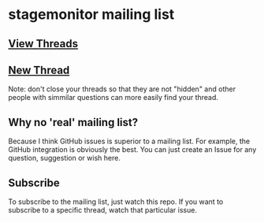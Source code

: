 # stagemonitor mailing list

## [View Threads](https://github.com/stagemonitor/stagemonitor-mailinglist/issues)

## [New Thread](https://github.com/stagemonitor/stagemonitor-mailinglist/issues/new)
Note: don't close your threads so that they are not "hidden" and other people with simmilar questions can more easily find your thread.

## Why no 'real' mailing list?
Because I think GitHub issues is superior to a mailing list. For example, the GitHub integration is obviously the best. You can just create an Issue for any question, suggestion or wish here.

## Subscribe
To subscribe to the mailing list, just watch this repo. If you want to subscribe to a specific thread, watch that particular issue.
